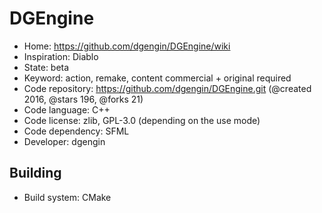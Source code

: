 # DGEngine

- Home: https://github.com/dgengin/DGEngine/wiki
- Inspiration: Diablo
- State: beta
- Keyword: action, remake, content commercial + original required
- Code repository: https://github.com/dgengin/DGEngine.git (@created 2016, @stars 196, @forks 21)
- Code language: C++
- Code license: zlib, GPL-3.0 (depending on the use mode)
- Code dependency: SFML
- Developer: dgengin

## Building

- Build system: CMake
